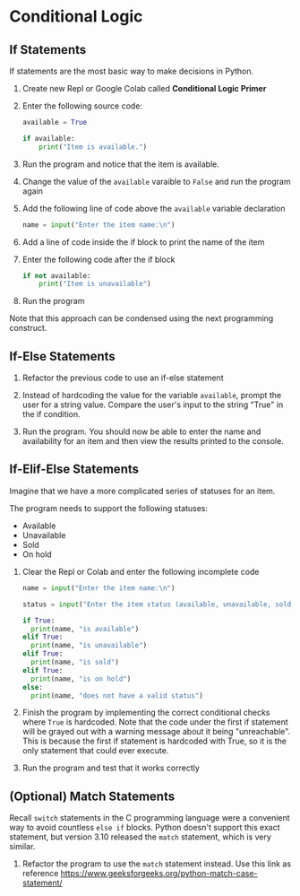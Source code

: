 # Conditional Logic

## If Statements
If statements are the most basic way to make decisions in Python.

1. Create new Repl or Google Colab called **Conditional Logic Primer**
1. Enter the following source code:

    ```python
    available = True
    
    if available:
        print("Item is available.")
    ```

1. Run the program and notice that the item is available.

1. Change the value of the `available` varaible to `False` and run the program again 

1. Add the following line of code above the `available` variable declaration

    ```python
    name = input("Enter the item name:\n")
    ```

1. Add a line of code inside the if block to print the name of the item

1. Enter the following code after the if block

    ```python
    if not available:
        print("Item is unavailable")
    ```

1. Run the program

Note that this approach can be condensed using the next programming construct.

## If-Else Statements
1. Refactor the previous code to use an if-else statement

1. Instead of hardcoding the value for the variable `available`, prompt the user for a string value. Compare the user's input to the string "True" in the if condition.

1. Run the program. You should now be able to enter the name and availability for an item and then view the results printed to the console.

## If-Elif-Else Statements
Imagine that we have a more complicated series of statuses for an item.

The program needs to support the following statuses:

- Available
- Unavailable
- Sold
- On hold

1. Clear the Repl or Colab and enter the following incomplete code

    ```python
    name = input("Enter the item name:\n")

    status = input("Enter the item status (available, unavailable, sold, or on-hold):\n")

    if True:
      print(name, "is available")
    elif True:
      print(name, "is unavailable")
    elif True:
      print(name, "is sold")
    elif True:
      print(name, "is on hold")
    else:
      print(name, "does not have a valid status")
    ```

1. Finish the program by implementing the correct conditional checks where `True` is hardcoded. Note that the code under the first if statement will be grayed out with a warning message about it being "unreachable". This is because the first if statement is hardcoded with True, so it is the only statement that could ever execute.

1. Run the program and test that it works correctly

## (Optional) Match Statements
Recall `switch` statements in the C programming language were a convenient way to avoid countless `else if` blocks. Python doesn't support this exact statement, but version 3.10 released the `match` statement, which is very similar.

1. Refactor the program to use the `match` statement instead. Use this link as reference https://www.geeksforgeeks.org/python-match-case-statement/
